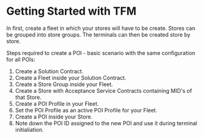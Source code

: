 # Getting Started with TFM

In first, create a fleet in which your stores will have to be create. Stores can be grouped into store groups. The terminals can then be created store by store.

Steps required to create a POI - basic scenario with the same configuration for all POIs:
  1. Create a Solution Contract.
  2. Create a Fleet inside your Solution Contract.
  3. Create a Store Group inside your Fleet.
  4. Create a Store with Acceptance Service Contracts containing MID's of that Store.
  5. Create a POI Profile in your Fleet. 
  6. Set the POI Profile as an active POI Profile for your Fleet.
  7. Create a POI inside your Store.
  8. Note down the POI ID assigned to the new POI and use it during terminal initialiation. 
  
